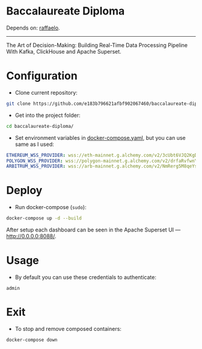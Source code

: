 # Baccalaureate Diploma
Depends on: [raffaelo](https://github.com/e183b796621afbf902067460/raffaelo).

---

The Art of Decision-Making: Building Real-Time Data Processing Pipeline With Kafka, ClickHouse and Apache Superset.

# Configuration

- Clone current repository:

```bash
git clone https://github.com/e183b796621afbf902067460/baccalaureate-diploma.git
```

- Get into the project folder:

```bash
cd baccalaureate-diploma/
```

- Set environment variables in [docker-compose.yaml](https://github.com/e183b796621afbf902067460/baccalaureate-diploma/blob/master/docker-compose.yaml), but you can use same as I used:

```yaml
ETHEREUM_WSS_PROVIDER: wss://eth-mainnet.g.alchemy.com/v2/3cUbt6VJQ2KgDyyb4t5ZptdleD7zv1zP
POLYGON_WSS_PROVIDER: wss://polygon-mainnet.g.alchemy.com/v2/drfaRvfwnYV1B09OP5OqDFArrsQDxrOT
ARBITRUM_WSS_PROVIDER: wss://arb-mainnet.g.alchemy.com/v2/NmRerg5M8qeYs7G7Y5VxHWBKOlgtRkl0
```

# Deploy

- Run docker-compose (`sudo`):

```bash
docker-compose up -d --build
```

After setup each dashboard can be seen in the Apache Superset UI — http://0.0.0.0:8088/.

# Usage

- By default you can use these credentials to authenticate:
```
admin
```

# Exit
- To stop and remove composed containers:

```bash
docker-compose down
```
